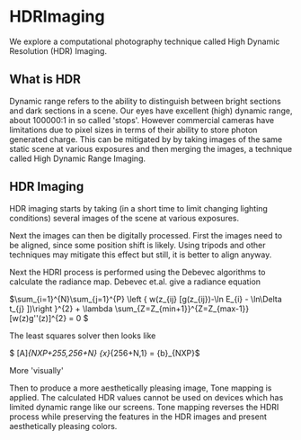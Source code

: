 # HDRImaging
We explore a computational photography technique called High Dynamic Resolution (HDR) Imaging.

## What is HDR
Dynamic range refers to the ability to distinguish between bright sections and dark sections in a scene. Our eyes have excellent (high) dynamic range, about 100000:1 in so called 'stops'. However commercial cameras have limitations due to pixel sizes in terms of their ability to store photon generated charge. This can be mitigated by  by taking images of the same static scene at various exposures and then merging the images, a technique called High Dynamic Range Imaging.

## HDR Imaging
HDR imaging starts by taking (in a short time to limit changing lighting conditions) several images of the scene at various exposures. 

Next the images can then be digitally processed. First the images need to be aligned, since some position shift is likely. Using tripods and other techniques may mitigate this effect but still, it is better to align anyway.

Next the HDRI process is performed using the Debevec algorithms to calculate the radiance map. Debevec et.al. give a radiance equation

$\sum_{i=1}^{N}\sum_{j=1}^{P} \left \{ w(z_{ij} [g(z_{ij})-\ln E_{i} - \ln\Delta t_{j} ])\right \}^{2} + \lambda \sum_{Z=Z_{min+1}}^{Z=Z_{max-1}}[w(z)g''(z)]^{2} = 0 $

The least squares solver then looks like

$ [A]_{NXP+255,256+N} \{x\}_{256+N,1} = \{b\}_{NXP}$

More 'visually'


Then to produce a more aesthetically pleasing image, Tone mapping is applied. The calculated HDR values cannot be used on devices which has limited dynamic range like our screens. Tone mapping reverses the HDRI process while preserving the features in the HDR images and present aesthetically  pleasing colors.
